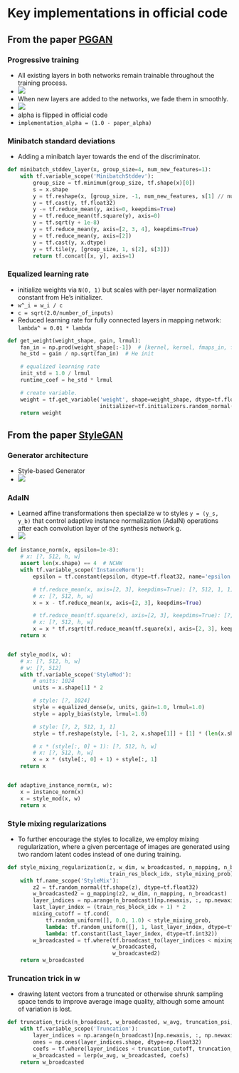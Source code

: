 # Key implementations in official code

## From the paper [PGGAN]

### Progressive training
* All existing layers in both networks remain trainable throughout the training process.
* ![][PGGAN-fig01]
* When new layers are added to the networks, we fade them in smoothly.
* ![][PGGAN-fig02]
* alpha is flipped in official code
* `implementation_alpha = (1.0 - paper_alpha)`

### Minibatch standard deviations
* Adding a minibatch layer towards the end of the discriminator.

```python
def minibatch_stddev_layer(x, group_size=4, num_new_features=1):
    with tf.variable_scope('MinibatchStddev'):
        group_size = tf.minimum(group_size, tf.shape(x)[0])
        s = x.shape
        y = tf.reshape(x, [group_size, -1, num_new_features, s[1] // num_new_features, s[2], s[3]])
        y = tf.cast(y, tf.float32)
        y -= tf.reduce_mean(y, axis=0, keepdims=True)
        y = tf.reduce_mean(tf.square(y), axis=0)
        y = tf.sqrt(y + 1e-8)
        y = tf.reduce_mean(y, axis=[2, 3, 4], keepdims=True)
        y = tf.reduce_mean(y, axis=[2])
        y = tf.cast(y, x.dtype)
        y = tf.tile(y, [group_size, 1, s[2], s[3]])
        return tf.concat([x, y], axis=1)
```

### Equalized learning rate
* initialize weights via `N(0, 1)` but scales with per-layer normalization constant from He’s initializer.
* `w^_i = w_i / c`
* `c = sqrt(2.0/number_of_inputs)` 
* Reduced learning rate for fully connected layers in mapping network: `lambda^ = 0.01 * lambda`

```python
def get_weight(weight_shape, gain, lrmul):
    fan_in = np.prod(weight_shape[:-1])  # [kernel, kernel, fmaps_in, fmaps_out] or [in, out]
    he_std = gain / np.sqrt(fan_in)  # He init

    # equalized learning rate
    init_std = 1.0 / lrmul
    runtime_coef = he_std * lrmul

    # create variable.
    weight = tf.get_variable('weight', shape=weight_shape, dtype=tf.float32,
                             initializer=tf.initializers.random_normal(0, init_std)) * runtime_coef
    return weight
```

## From the paper [StyleGAN]

### Generator architecture
* Style-based Generator
* ![][StyleGAN-fig01]

### AdaIN
* Learned affine transformations then specialize w to styles `y = (y_s, y_b)` that control adaptive instance normalization (AdaIN) operations after each convolution layer of the synthesis network g.
* ![][StyleGAN-eq01]

```python
def instance_norm(x, epsilon=1e-8):
    # x: [?, 512, h, w]
    assert len(x.shape) == 4  # NCHW
    with tf.variable_scope('InstanceNorm'):
        epsilon = tf.constant(epsilon, dtype=tf.float32, name='epsilon')

        # tf.reduce_mean(x, axis=[2, 3], keepdims=True): [?, 512, 1, 1]
        # x: [?, 512, h, w]
        x = x - tf.reduce_mean(x, axis=[2, 3], keepdims=True)

        # tf.reduce_mean(tf.square(x), axis=[2, 3], keepdims=True): [?, 512, 1, 1]
        # x: [?, 512, h, w]
        x = x * tf.rsqrt(tf.reduce_mean(tf.square(x), axis=[2, 3], keepdims=True) + epsilon)
    return x


def style_mod(x, w):
    # x: [?, 512, h, w]
    # w: [?, 512]
    with tf.variable_scope('StyleMod'):
        # units: 1024
        units = x.shape[1] * 2

        # style: [?, 1024]
        style = equalized_dense(w, units, gain=1.0, lrmul=1.0)
        style = apply_bias(style, lrmul=1.0)

        # style: [?, 2, 512, 1, 1]
        style = tf.reshape(style, [-1, 2, x.shape[1]] + [1] * (len(x.shape) - 2))

        # x * (style[:, 0] + 1): [?, 512, h, w]
        # x: [?, 512, h, w]
        x = x * (style[:, 0] + 1) + style[:, 1]
    return x


def adaptive_instance_norm(x, w):
    x = instance_norm(x)
    x = style_mod(x, w)
    return x
```

### Style mixing regularizations
* To further encourage the styles to localize, we employ mixing regularization, where a given percentage of images are generated using two random latent codes instead of one during training.

```python
def style_mixing_regularization(z, w_dim, w_broadcasted, n_mapping, n_broadcast,
                                train_res_block_idx, style_mixing_prob):
    with tf.name_scope('StyleMix'):
        z2 = tf.random_normal(tf.shape(z), dtype=tf.float32)
        w_broadcasted2 = g_mapping(z2, w_dim, n_mapping, n_broadcast)
        layer_indices = np.arange(n_broadcast)[np.newaxis, :, np.newaxis]
        last_layer_index = (train_res_block_idx + 1) * 2
        mixing_cutoff = tf.cond(
            tf.random_uniform([], 0.0, 1.0) < style_mixing_prob,
            lambda: tf.random_uniform([], 1, last_layer_index, dtype=tf.int32),
            lambda: tf.constant(last_layer_index, dtype=tf.int32))
        w_broadcasted = tf.where(tf.broadcast_to(layer_indices < mixing_cutoff, tf.shape(w_broadcasted)),
                                 w_broadcasted,
                                 w_broadcasted2)
    return w_broadcasted
```

### Truncation trick in w
* drawing latent vectors from a truncated or otherwise shrunk sampling
space tends to improve average image quality, although some amount of variation is lost.

```python
def truncation_trick(n_broadcast, w_broadcasted, w_avg, truncation_psi, truncation_cutoff):
    with tf.variable_scope('Truncation'):
        layer_indices = np.arange(n_broadcast)[np.newaxis, :, np.newaxis]
        ones = np.ones(layer_indices.shape, dtype=np.float32)
        coefs = tf.where(layer_indices < truncation_cutoff, truncation_psi * ones, ones)
        w_broadcasted = lerp(w_avg, w_broadcasted, coefs)
    return w_broadcasted
```


[PGGAN]: https://arxiv.org/abs/1710.10196
[StyleGAN]: https://arxiv.org/abs/1812.04948
[PGGAN-fig01]: ./assets/PGGAN-fig01.png
[PGGAN-fig02]: ./assets/PGGAN-fig02.png
[StyleGAN-fig01]: ./assets/StyleGAN-fig01.png
[StyleGAN-eq01]: ./assets/StyleGAN-eq01.png